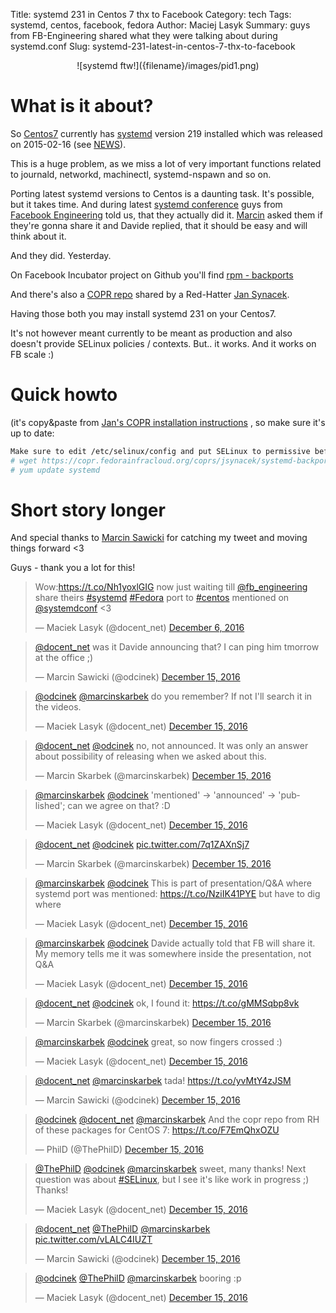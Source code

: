 Title: systemd 231 in Centos 7 thx to Facebook
Category: tech
Tags: systemd, centos, facebook, fedora
Author: Maciej Lasyk
Summary: guys from FB-Engineering shared what they were talking about during systemd.conf
Slug: systemd-231-latest-in-centos-7-thx-to-facebook

<center>![systemd ftw!]({filename}/images/pid1.png)</center>

# What is it about? #

So [Centos7](https://www.centos.org/) currently has [systemd](https://www.freedesktop.org/wiki/Software/systemd/)
version 219 installed which was released on 2015-02-16 (see [NEWS](https://github.com/systemd/systemd/blob/master/NEWS)).

This is a huge problem, as we miss a lot of very important functions related to
journald, networkd, machinectl, systemd-nspawn and so on.

Porting latest systemd versions to Centos is a daunting task. It's possible,
but it takes time. And during latest [systemd conference](https://conf.systemd.io/)
guys from [Facebook Engineering](https://twitter.com/fb_engineering) told us,
that they actually did it. [Marcin](https://twitter.com/marcinskarbek) asked
them if they're gonna share it and Davide replied, that it should be easy and
will think about it.

And they did. Yesterday.

On Facebook Incubator project on Github you'll find [rpm - backports](https://github.com/facebookincubator/rpm-backports)

And there's also a [COPR repo](https://copr.fedorainfracloud.org/coprs/jsynacek/systemd-backports-for-centos-7/) 
shared by a Red-Hatter [Jan Synacek](https://github.com/jsynacek).

Having those both you may install systemd 231 on your Centos7.

It's not however meant currently to be meant as production and also doesn't
provide SELinux policies / contexts. But.. it works. And it works on FB scale 
:)

# Quick howto #

(it's copy&paste from [Jan's COPR installation instructions](https://copr.fedorainfracloud.org/coprs/jsynacek/systemd-backports-for-centos-7/)
, so make sure it's up to date:

```bash
Make sure to edit /etc/selinux/config and put SELinux to permissive before you update, otherwise your system will not boot anymore!
# wget https://copr.fedorainfracloud.org/coprs/jsynacek/systemd-backports-for-centos-7/repo/epel-7/jsynacek-systemd-backports-for-centos-7-epel-7.repo -O /etc/yum.repos.d/jsynacek-systemd-centos-7.repo
# yum update systemd
```
# Short story longer #

And special thanks to [Marcin Sawicki](https://twitter.com/odcinek) for 
catching my tweet and moving things forward <3

Guys - thank you a lot for this!

<blockquote class="twitter-tweet" data-lang="en"><p lang="en" dir="ltr">Wow:<a href="https://t.co/Nh1yoxlGIG">https://t.co/Nh1yoxlGIG</a> now just waiting till <a href="https://twitter.com/fb_engineering">@fb_engineering</a> share theirs <a href="https://twitter.com/hashtag/systemd?src=hash">#systemd</a> <a href="https://twitter.com/hashtag/Fedora?src=hash">#Fedora</a> port to <a href="https://twitter.com/hashtag/centos?src=hash">#centos</a> mentioned on <a href="https://twitter.com/systemdconf">@systemdconf</a> &lt;3</p>&mdash; Maciek Lasyk (@docent_net) <a href="https://twitter.com/docent_net/status/806196636770795521">December 6, 2016</a></blockquote>
<script async src="//platform.twitter.com/widgets.js" charset="utf-8"></script>
<blockquote class="twitter-tweet" data-conversation="none" data-lang="en"><p lang="en" dir="ltr"><a href="https://twitter.com/docent_net">@docent_net</a> was it Davide announcing that? I can ping him tmorrow at the office ;)</p>&mdash; Marcin Sawicki (@odcinek) <a href="https://twitter.com/odcinek/status/809314228091785216">December 15, 2016</a></blockquote>
<script async src="//platform.twitter.com/widgets.js" charset="utf-8"></script>
<blockquote class="twitter-tweet" data-conversation="none" data-lang="en"><p lang="en" dir="ltr"><a href="https://twitter.com/odcinek">@odcinek</a> <a href="https://twitter.com/marcinskarbek">@marcinskarbek</a> do you remember? If not I&#39;ll search it in the videos.</p>&mdash; Maciek Lasyk (@docent_net) <a href="https://twitter.com/docent_net/status/809332228723445760">December 15, 2016</a></blockquote>
<script async src="//platform.twitter.com/widgets.js" charset="utf-8"></script>
<blockquote class="twitter-tweet" data-conversation="none" data-lang="en"><p lang="en" dir="ltr"><a href="https://twitter.com/docent_net">@docent_net</a> <a href="https://twitter.com/odcinek">@odcinek</a> no, not announced. It was only an answer about possibility of releasing when we asked about this.</p>&mdash; Marcin Skarbek (@marcinskarbek) <a href="https://twitter.com/marcinskarbek/status/809334484533387264">December 15, 2016</a></blockquote>
<script async src="//platform.twitter.com/widgets.js" charset="utf-8"></script>
<blockquote class="twitter-tweet" data-conversation="none" data-lang="en"><p lang="en" dir="ltr"><a href="https://twitter.com/marcinskarbek">@marcinskarbek</a> <a href="https://twitter.com/odcinek">@odcinek</a> &#39;mentioned&#39; -&gt; &#39;announced&#39; -&gt; &#39;published&#39;; can we agree on that? :D</p>&mdash; Maciek Lasyk (@docent_net) <a href="https://twitter.com/docent_net/status/809350242223198208">December 15, 2016</a></blockquote>
<script async src="//platform.twitter.com/widgets.js" charset="utf-8"></script>
<blockquote class="twitter-tweet" data-conversation="none" data-lang="en"><p lang="und" dir="ltr"><a href="https://twitter.com/docent_net">@docent_net</a> <a href="https://twitter.com/odcinek">@odcinek</a> <a href="https://t.co/7q1ZAXnSj7">pic.twitter.com/7q1ZAXnSj7</a></p>&mdash; Marcin Skarbek (@marcinskarbek) <a href="https://twitter.com/marcinskarbek/status/809351156375883776">December 15, 2016</a></blockquote>
<script async src="//platform.twitter.com/widgets.js" charset="utf-8"></script>
<blockquote class="twitter-tweet" data-conversation="none" data-lang="en"><p lang="en" dir="ltr"><a href="https://twitter.com/marcinskarbek">@marcinskarbek</a> <a href="https://twitter.com/odcinek">@odcinek</a> This is part of presentation/Q&amp;A where systemd port was mentioned: <a href="https://t.co/NziIK41PYE">https://t.co/NziIK41PYE</a> but have to dig where</p>&mdash; Maciek Lasyk (@docent_net) <a href="https://twitter.com/docent_net/status/809352168725684226">December 15, 2016</a></blockquote>
<script async src="//platform.twitter.com/widgets.js" charset="utf-8"></script>
<blockquote class="twitter-tweet" data-conversation="none" data-lang="en"><p lang="en" dir="ltr"><a href="https://twitter.com/marcinskarbek">@marcinskarbek</a> <a href="https://twitter.com/odcinek">@odcinek</a> Davide actually told that FB will share it. My memory tells me it was somewhere inside the presentation, not Q&amp;A</p>&mdash; Maciek Lasyk (@docent_net) <a href="https://twitter.com/docent_net/status/809352439266758656">December 15, 2016</a></blockquote>
<script async src="//platform.twitter.com/widgets.js" charset="utf-8"></script>
<blockquote class="twitter-tweet" data-conversation="none" data-lang="en"><p lang="en" dir="ltr"><a href="https://twitter.com/docent_net">@docent_net</a> <a href="https://twitter.com/odcinek">@odcinek</a> ok, I found it: <a href="https://t.co/gMMSqbp8vk">https://t.co/gMMSqbp8vk</a></p>&mdash; Marcin Skarbek (@marcinskarbek) <a href="https://twitter.com/marcinskarbek/status/809357830201503744">December 15, 2016</a></blockquote>
<script async src="//platform.twitter.com/widgets.js" charset="utf-8"></script>
<blockquote class="twitter-tweet" data-conversation="none" data-lang="en"><p lang="en" dir="ltr"><a href="https://twitter.com/marcinskarbek">@marcinskarbek</a> <a href="https://twitter.com/odcinek">@odcinek</a> great, so now fingers crossed :)</p>&mdash; Maciek Lasyk (@docent_net) <a href="https://twitter.com/docent_net/status/809362164930805761">December 15, 2016</a></blockquote>
<script async src="//platform.twitter.com/widgets.js" charset="utf-8"></script>
<blockquote class="twitter-tweet" data-conversation="none" data-lang="en"><p lang="es" dir="ltr"><a href="https://twitter.com/docent_net">@docent_net</a> <a href="https://twitter.com/marcinskarbek">@marcinskarbek</a> tada! <a href="https://t.co/yvMtY4zJSM">https://t.co/yvMtY4zJSM</a></p>&mdash; Marcin Sawicki (@odcinek) <a href="https://twitter.com/odcinek/status/809450352390991872">December 15, 2016</a></blockquote>
<script async src="//platform.twitter.com/widgets.js" charset="utf-8"></script>
<blockquote class="twitter-tweet" data-conversation="none" data-lang="en"><p lang="en" dir="ltr"><a href="https://twitter.com/odcinek">@odcinek</a> <a href="https://twitter.com/docent_net">@docent_net</a> <a href="https://twitter.com/marcinskarbek">@marcinskarbek</a> And the copr repo from RH of these packages for CentOS 7: <a href="https://t.co/F7EmQhxOZU">https://t.co/F7EmQhxOZU</a></p>&mdash; PhilD (@ThePhilD) <a href="https://twitter.com/ThePhilD/status/809492567511310336">December 15, 2016</a></blockquote>
<script async src="//platform.twitter.com/widgets.js" charset="utf-8"></script>
<blockquote class="twitter-tweet" data-conversation="none" data-lang="en"><p lang="en" dir="ltr"><a href="https://twitter.com/ThePhilD">@ThePhilD</a> <a href="https://twitter.com/odcinek">@odcinek</a> <a href="https://twitter.com/marcinskarbek">@marcinskarbek</a> sweet, many thanks! Next question was about <a href="https://twitter.com/hashtag/SELinux?src=hash">#SELinux</a>, but I see it&#39;s like work in progress ;) Thanks!</p>&mdash; Maciek Lasyk (@docent_net) <a href="https://twitter.com/docent_net/status/809494964958883840">December 15, 2016</a></blockquote>
<script async src="//platform.twitter.com/widgets.js" charset="utf-8"></script>
<blockquote class="twitter-tweet" data-conversation="none" data-lang="en"><p lang="und" dir="ltr"><a href="https://twitter.com/docent_net">@docent_net</a> <a href="https://twitter.com/ThePhilD">@ThePhilD</a> <a href="https://twitter.com/marcinskarbek">@marcinskarbek</a> <a href="https://t.co/vLALC4IUZT">pic.twitter.com/vLALC4IUZT</a></p>&mdash; Marcin Sawicki (@odcinek) <a href="https://twitter.com/odcinek/status/809513208998309888">December 15, 2016</a></blockquote>
<script async src="//platform.twitter.com/widgets.js" charset="utf-8"></script>
<blockquote class="twitter-tweet" data-conversation="none" data-lang="en"><p lang="en" dir="ltr"><a href="https://twitter.com/odcinek">@odcinek</a> <a href="https://twitter.com/ThePhilD">@ThePhilD</a> <a href="https://twitter.com/marcinskarbek">@marcinskarbek</a> booring :p</p>&mdash; Maciek Lasyk (@docent_net) <a href="https://twitter.com/docent_net/status/809515640193220608">December 15, 2016</a></blockquote>
<script async src="//platform.twitter.com/widgets.js" charset="utf-8"></script>